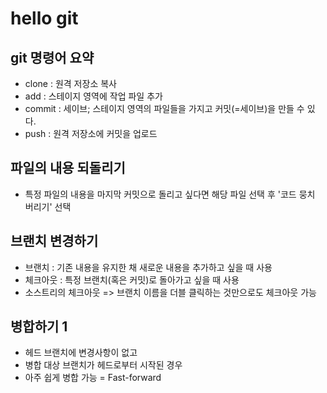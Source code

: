 # hello git

## git 명령어 요약

- clone : 원격 저장소 복사
- add : 스테이지 영역에 작업 파일 추가
- commit : 세이브; 스테이지 영역의 파일들을 가지고 커밋(=세이브)을 만들 수 있다.
- push : 원격 저장소에 커밋을 업로드

## 파일의 내용 되돌리기

- 특정 파일의 내용을 마지막 커밋으로 돌리고 싶다면 해당 파일 선택 후 '코드 뭉치 버리기' 선택

## 브랜치 변경하기

- 브랜치 : 기존 내용을 유지한 채 새로운 내용을 추가하고 싶을 때 사용
- 체크아웃 : 특정 브랜치(혹은 커밋)로 돌아가고 싶을 때 사용
- 소스트리의 체크아웃 => 브랜치 이름을 더블 클릭하는 것만으로도 체크아웃 가능


## 병합하기 1

- 헤드 브랜치에 변경사항이 없고
- 병합 대상 브랜치가 헤드로부터 시작된 경우
- 아주 쉽게 병합 가능 = Fast-forward